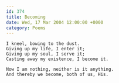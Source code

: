 ```yaml
---
id: 374
title: Becoming
date: Wed, 17 Mar 2004 12:00:00 +0000
category: Poems
---
```


    I kneel, bowing to the dust.  
    Giving up my life, I enter it;  
    Giving up my soul, I serve it;  
    Casting away my existence, I become it.

    Now I am nothing, neither is it anything.  
    And thereby we become, both of us, His.


